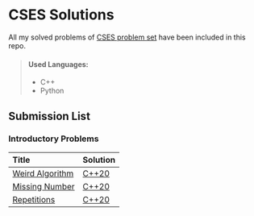 # CSES Solutions
All my solved problems of [CSES problem set](https://cses.fi/problemset/list/) have been included in this repo.
> #### Used Languages:
> * C++
> * Python

## Submission List
### Introductory Problems
| Title | Solution |
| :-----| :------|
| [Weird Algorithm](https://cses.fi/problemset/task/1068) | [C++20](\Introductory-Problems\1.-Weird-Algorithm.cpp) |
[Missing Number](https://cses.fi/problemset/task/1083)|[C++20](\Introductory-Problems\2.--Missing-Number.cpp)
[Repetitions](https://cses.fi/problemset/task/1083)|[C++20](\Introductory-Problems\3.-Repetitions.cpp)

